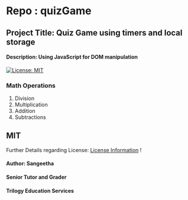 # Repo : quizGame
## Project Title: Quiz Game using timers and local storage
#### Description: Using JavaScript for DOM manipulation

[![License: MIT](https://img.shields.io/badge/License-MIT-yellow.svg)](https://opensource.org/licenses/MIT)
### Math Operations
1. Division
2. Multiplication
3. Addition
4. Subtractions


## MIT
Further Details regarding License:
[License Information](https://fossbytes.com/open-sources-license-type/#:~:text=%20Different%20types%20of%20open%20source%20licenses%3A%20,the%20popular%20open%20source%20licenses.%20Its...%20More%20)
!


#### Author: Sangeetha
#### Senior Tutor and Grader
#### Trilogy Education Services
